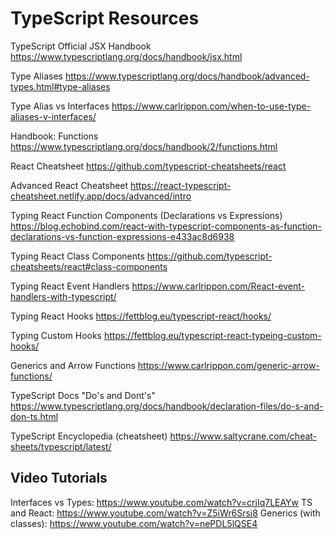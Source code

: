 # TypeScript Resources

TypeScript Official JSX Handbook
https://www.typescriptlang.org/docs/handbook/jsx.html

Type Aliases
https://www.typescriptlang.org/docs/handbook/advanced-types.html#type-aliases

Type Alias vs Interfaces
https://www.carlrippon.com/when-to-use-type-aliases-v-interfaces/

Handbook: Functions
https://www.typescriptlang.org/docs/handbook/2/functions.html

React Cheatsheet
https://github.com/typescript-cheatsheets/react

Advanced React Cheatsheet
https://react-typescript-cheatsheet.netlify.app/docs/advanced/intro

Typing React Function Components (Declarations vs Expressions)
https://blog.echobind.com/react-with-typescript-components-as-function-declarations-vs-function-expressions-e433ac8d6938

Typing React Class Components
https://github.com/typescript-cheatsheets/react#class-components

Typing React Event Handlers
https://www.carlrippon.com/React-event-handlers-with-typescript/

Typing React Hooks
https://fettblog.eu/typescript-react/hooks/

Typing Custom Hooks
https://fettblog.eu/typescript-react-typeing-custom-hooks/

Generics and Arrow Functions
https://www.carlrippon.com/generic-arrow-functions/

TypeScript Docs "Do's and Dont's"
https://www.typescriptlang.org/docs/handbook/declaration-files/do-s-and-don-ts.html

TypeScript Encyclopedia (cheatsheet)
https://www.saltycrane.com/cheat-sheets/typescript/latest/

## Video Tutorials

Interfaces vs Types: https://www.youtube.com/watch?v=crjIq7LEAYw
TS and React: https://www.youtube.com/watch?v=Z5iWr6Srsj8
Generics (with classes): https://www.youtube.com/watch?v=nePDL5lQSE4
